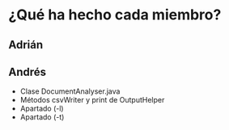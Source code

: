 # ¿Qué ha hecho cada miembro?

## Adrián

## Andrés
* Clase DocumentAnalyser.java
* Métodos csvWriter y print de OutputHelper
* Apartado (-l)
* Apartado (-t)